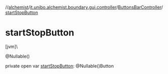 //[alchemist](../../../index.md)/[it.unibo.alchemist.boundary.gui.controller](../index.md)/[ButtonsBarController](index.md)/[startStopButton](start-stop-button.md)

# startStopButton

[jvm]\

@Nullable()

private open var [startStopButton](start-stop-button.md): @Nullable()Button
